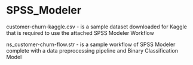 # SPSS_Modeler
 
customer-churn-kaggle.csv - is a sample dataset downloaded for Kaggle that is required to use the attached SPSS Modeler Workflow

ns_customer-churn-flow.str - is a sample workflow of SPSS Modeler complete with a data preprocessing pipeline and Binary Classification Model
